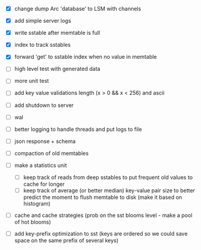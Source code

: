 - [x] change dump Arc 'database' to LSM with channels
- [x] add simple server logs
- [x] write sstable after memtable is full
- [x] index to track sstables
- [x] forward 'get' to sstable index when no value in memtable
- [ ] high level test with generated data
- [ ] more unit test
- [ ] add key value validations length (x > 0 && x < 256) and ascii
- [ ] add shutdown to server
- [ ] wal
- [ ] better logging to handle threads and put logs to file
- [ ] json response + schema
- [ ] compaction of old memtables
- [ ] make a statistics unit
  - [ ] keep track of reads from deep sstables to put frequent old values to cache for longer
  - [ ] keep track of average (or better median) key-value pair size to better predict the moment to flush memtable to disk (make it based on histogram)
- [ ] cache and cache strategies (prob on the sst blooms level - make a pool of hot blooms)
- [ ] add key-prefix optimization to sst (keys are ordered so we could save space on the same prefix of several keys)


